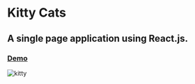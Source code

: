 # Kitty Cats 
## A single page application using React.js.

### [Demo](https://dylanbuchi.github.io/kitty-cats/)

![kitty](https://user-images.githubusercontent.com/52018183/103449962-54ff0c00-4c8e-11eb-9bc6-3c2d9f1757d8.png)
